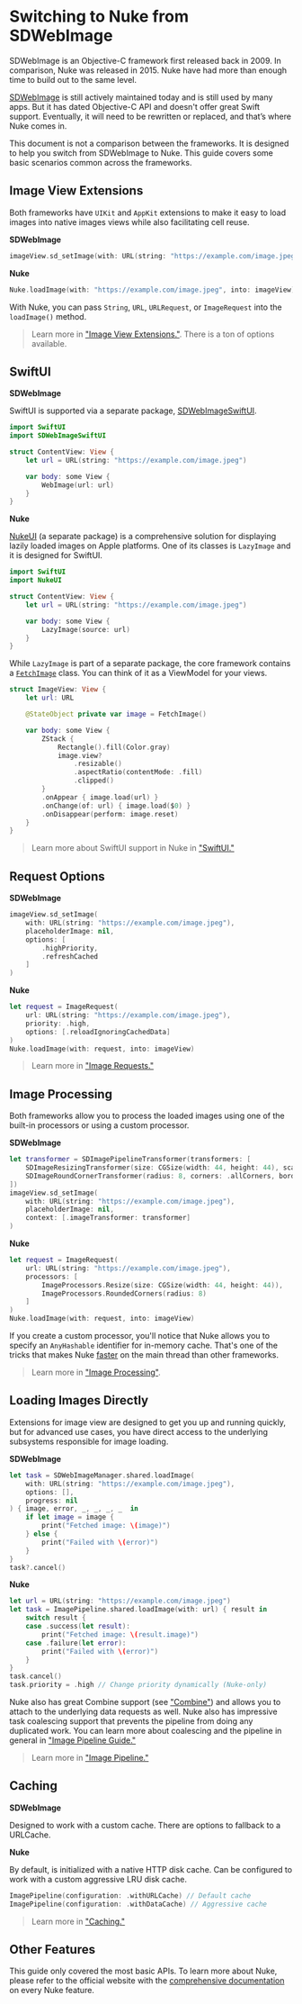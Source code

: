 # Switching to Nuke from SDWebImage

SDWebImage is an Objective-C framework first released back in 2009. In comparison, Nuke was released in 2015. Nuke have had more than enough time to build out to the same level.

[SDWebImage](https://github.com/SDWebImage/SDWebImage) is still actively maintained today and is still used by many apps. But it has dated Objective-C API and doesn't offer great Swift support. Eventually, it will need to be rewritten or replaced, and that’s where Nuke comes in.

This document is not a comparison between the frameworks. It is designed to help you switch from SDWebImage to Nuke. This guide covers some basic scenarios common across the frameworks.

## Image View Extensions

Both frameworks have `UIKit` and `AppKit` extensions to make it easy to load images into native images views while also facilitating cell reuse.

**SDWebImage**

```swift
imageView.sd_setImage(with: URL(string: "https://example.com/image.jpeg"))
```     

**Nuke**   

```swift
Nuke.loadImage(with: "https://example.com/image.jpeg", into: imageView)
```

With Nuke, you can pass `String`, `URL`, `URLRequest`, or `ImageRequest` into the `loadImage()` method.

> Learn more in ["Image View Extensions."](https://kean.blog/nuke/guides/image-view-extensions). There is a ton of options available.

## SwiftUI

**SDWebImage**

SwiftUI is supported via a separate package, [SDWebImageSwiftUI](https://github.com/SDWebImage/SDWebImageSwiftUI).

```swift
import SwiftUI
import SDWebImageSwiftUI

struct ContentView: View {
    let url = URL(string: "https://example.com/image.jpeg")

    var body: some View {
        WebImage(url: url)
    }
}
```

**Nuke**

[NukeUI](https://github.com/kean/NukeUI) (a separate package) is a comprehensive solution for displaying lazily loaded images on Apple platforms. One of its classes is `LazyImage` and it is designed for SwiftUI.

```swift
import SwiftUI
import NukeUI

struct ContentView: View {
    let url = URL(string: "https://example.com/image.jpeg")

    var body: some View {
        LazyImage(source: url)
    }
}

```

While `LazyImage` is part of a separate package, the core framework contains a  [`FetchImage`](https://kean-org.github.io/docs/nuke/reference/10.0.0/FetchImage/) class. You can think of it as a ViewModel for your views.

```swift
struct ImageView: View {
    let url: URL

    @StateObject private var image = FetchImage()

    var body: some View {
        ZStack {
            Rectangle().fill(Color.gray)
            image.view?
                .resizable()
                .aspectRatio(contentMode: .fill)
                .clipped()
        }
        .onAppear { image.load(url) }
        .onChange(of: url) { image.load($0) }
        .onDisappear(perform: image.reset)
    }
}
```

> Learn more about SwiftUI support in Nuke in ["SwiftUI."](https://kean.blog/nuke/guides/swiftui)

## Request Options

**SDWebImage**

```swift
imageView.sd_setImage(
    with: URL(string: "https://example.com/image.jpeg"),
    placeholderImage: nil,
    options: [
        .highPriority,
        .refreshCached
    ]
)
```

**Nuke**

```swift
let request = ImageRequest(
    url: URL(string: "https://example.com/image.jpeg"),
    priority: .high,
    options: [.reloadIgnoringCachedData]
)
Nuke.loadImage(with: request, into: imageView)
```

> Learn more in ["Image Requests."](https://kean.blog/nuke/guides/customizing-requests)

## Image Processing

Both frameworks allow you to process the loaded images using one of the built-in processors or using a custom processor.

**SDWebImage**

```swift
let transformer = SDImagePipelineTransformer(transformers: [
    SDImageResizingTransformer(size: CGSize(width: 44, height: 44), scaleMode: .aspectFill),
    SDImageRoundCornerTransformer(radius: 8, corners: .allCorners, borderWidth: 0, borderColor: nil)
])
imageView.sd_setImage(
    with: URL(string: "https://example.com/image.jpeg"),
    placeholderImage: nil,
    context: [.imageTransformer: transformer]
)
```

**Nuke**

```swift
let request = ImageRequest(
    url: URL(string: "https://example.com/image.jpeg"),
    processors: [
        ImageProcessors.Resize(size: CGSize(width: 44, height: 44)),
        ImageProcessors.RoundedCorners(radius: 8)
    ]
)
Nuke.loadImage(with: request, into: imageView)
```

If you create a custom processor, you'll notice that Nuke allows you to specify an `AnyHashable` identifier for in-memory cache. That's one of the tricks that makes Nuke [faster](https://github.com/kean/ImageFrameworksBenchmark) on the main thread than other frameworks.

> Learn more in ["Image Processing"](https://kean.blog/nuke/guides/image-processing).

## Loading Images Directly

Extensions for image view are designed to get you up and running quickly, but for advanced use cases, you have direct access to the underlying subsystems responsible for image loading.

**SDWebImage**

```swift
let task = SDWebImageManager.shared.loadImage(
    with: URL(string: "https://example.com/image.jpeg"),
    options: [],
    progress: nil
) { image, error, _, _, _, _  in
    if let image = image {
        print("Fetched image: \(image)")
    } else {
        print("Failed with \(error)")
    }
}
task?.cancel()
```

**Nuke**

```swift
let url = URL(string: "https://example.com/image.jpeg")
let task = ImagePipeline.shared.loadImage(with: url) { result in
    switch result {
    case .success(let result):
        print("Fetched image: \(result.image)")
    case .failure(let error):
        print("Failed with \(error)")
    }
}
task.cancel()
task.priority = .high // Change priority dynamically (Nuke-only)
```

Nuke also has great Combine support (see ["Combine"](https://kean.blog/nuke/guides/combine)) and allows you to attach to the underlying data requests as well. Nuke also has impressive task coalescing support that prevents the pipeline from doing any duplicated work. You can learn more about coalescing and the pipeline in general in ["Image Pipeline Guide."](https://kean.blog/nuke/guides/image-pipeline-guide)

> Learn more in ["Image Pipeline."](https://kean.blog/nuke/guides/image-pipeline)

## Caching

**SDWebImage**

Designed to work with a custom cache. There are options to fallback to a URLCache.

**Nuke**

By default, is initialized with a native HTTP disk cache. Can be configured to work with a custom aggressive LRU disk cache.
    

```swift
ImagePipeline(configuration: .withURLCache) // Default cache
ImagePipeline(configuration: .withDataCache) // Aggressive cache
```

> Learn more in ["Caching."](https://kean.blog/nuke/guides/caching)

## Other Features

This guide only covered the most basic APIs. To learn more about Nuke, please refer to the official website with the [comprehensive documentation](https://kean.blog/nuke/guides/welcome) on every Nuke feature.

